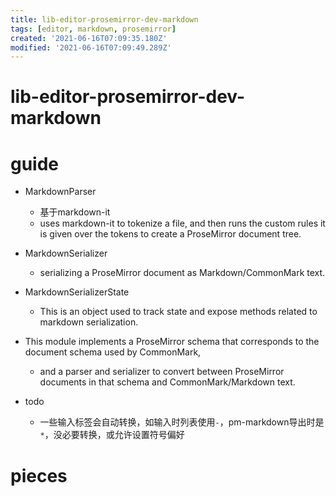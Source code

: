 ```yaml
---
title: lib-editor-prosemirror-dev-markdown
tags: [editor, markdown, prosemirror]
created: '2021-06-16T07:09:35.180Z'
modified: '2021-06-16T07:09:49.289Z'
---
```


# lib-editor-prosemirror-dev-markdown

# guide
- MarkdownParser
  - 基于markdown-it
  - uses markdown-it to tokenize a file, and then runs the custom rules it is given over the tokens to create a ProseMirror document tree.

- MarkdownSerializer
  - serializing a ProseMirror document as Markdown/CommonMark text.

- MarkdownSerializerState
  - This is an object used to track state and expose methods related to markdown serialization. 

- This module implements a ProseMirror schema that corresponds to the document schema used by CommonMark, 
  - and a parser and serializer to convert between ProseMirror documents in that schema and CommonMark/Markdown text.

- todo
  - 一些输入标签会自动转换，如输入时列表使用`-`，pm-markdown导出时是`*`，没必要转换，或允许设置符号偏好
# pieces
